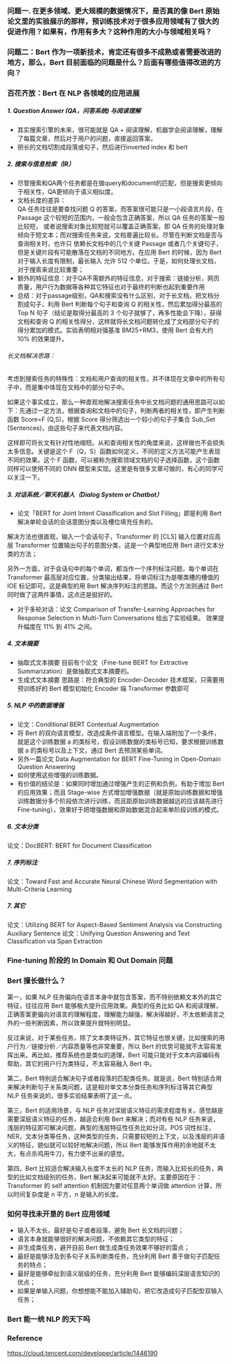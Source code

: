 ### 问题一. 在更多领域、更大规模的数据情况下，是否真的像 Bert 原始论文里的实验展示的那样，预训练技术对于很多应用领域有了很大的促进作用？如果有，作用有多大？这种作用的大小与领域相关吗？
### 问题二：Bert 作为一项新技术，肯定还有很多不成熟或者需要改进的地方，那么，Bert 目前面临的问题是什么？后面有哪些值得改进的方向？
### 百花齐放：Bert 在 NLP 各领域的应用进展

##### 1. Question Answer (QA，问答系统) 与阅读理解
- 其实搜索引擎的未来，很可能就是 QA + 阅读理解，机器学会阅读理解，理解了每篇文章，然后对于用户的问题，直接返回答案。
- 把长的文档切割成段落或句子，然后进行inverted index 和 bert

##### 2. 搜索与信息检索（IR）
- 尽管搜索和QA两个任务都是在做query和document的匹配，但是搜索更倾向于相关性，QA更倾向于语义相似度。
- 文档长度的差异：  
QA 任务往往是要查找问题 Q 的答案，而答案很可能只是一小段语言片段，在 Passage 这个较短的范围内，一般会包含正确答案，所以 QA 任务的答案一般比较短，
或者说搜索对象比较短就可以覆盖正确答案，即 QA 任务的处理对象倾向于短文本；而对搜索任务来说，文档普遍比较长。尽管在判断文档是否与查询相关时，也许只
依赖长文档中的几个关键 Passage 或者几个关键句子，但是关键片段有可能散落在文档的不同地方。在应用 Bert 的时候，因为 Bert 对于输入长度有限制，最长输入
允许 512 个单位。于是，如何处理长文档，对于搜索来说比较重要；
- 额外的特征信息：对于QA不需额外的特征信息，对于搜索：链接分析，网页质量，用户行为数据等各种其它特征也对于最终的判断也起到重要作用
- 总结：对于passage级别，QA和搜索没有什么区别，对于长文档，把文档分割成句子，利用 Bert 判断每个句子和查询 Q 的相关性，然后累加得分最高的 Top N 句子（结论是取得分最高的 3 个句子就够了，再多性能会下降），获得文档和查询 Q 的相关性得分，这样就将长文档问题转化成了文档部分句子的得分累加的模式。实验表明相对强基准 BM25+RM3，使用 Bert 会有大约 10% 的效果提升。
###### 长文档解决思路：
考虑到搜索任务的特殊性：文档和用户查询的相关性，并不体现在文章中的所有句子中，而是集中体现在文档中的部分句子中。

如果这个事实成立，那么一种直观地解决搜索任务中长文档问题的通用思路可以如下：先通过一定方法，根据查询和文档中的句子，判断两者的相关性，即产生判断函数 Score=F (Q,S)，根据 Score 得分筛选出一个较小的句子子集合 Sub_Set (Sentences)，由这些句子来代表文档内容。

这样即可将长文有针对性地缩短。从和查询相关性的角度来说，这样做也不会损失太多信息。关键是这个 F（Q，S）函数如何定义，不同的定义方法可能产生表现不同的效果。这个 F 函数，可以被称为搜索领域文档的句子选择函数，这个函数同样可以使用不同的 DNN 模型来实现。这里是有很多文章可做的，有心的同学可以关注一下。
##### 3. 对话系统／聊天机器人（Dialog System or Chatbot）
- 论文「BERT for Joint Intent Classification and Slot Filling」即是利用 Bert 解决单轮会话的会话意图分类以及槽位填充任务的。

解决方法也很直观，输入一个会话句子，Transformer 的 [CLS] 输入位置对应高层 Transformer 位置输出句子的意图分类，这是一个典型地应用 Bert 进行文本分类的方法；

另外一方面，对于会话句中的每个单词，都当作一个序列标注问题，每个单词在 Transformer 最高层对应位置，分类输出结果，将单词标注为是哪类槽的槽值的 IOE 标记即可。这是典型的用 Bert 解决序列标注的思路。而这个方法则通过 Bert 同时做了这两件事情，这点还是挺好的。


- 对于多轮对话：论文 Comparison of Transfer-Learning Approaches for Response Selection in Multi-Turn Conversations 给出了实验结果。
效果提升幅度在 11% 到 41% 之间。

##### 4. 文本摘要

- 抽取式文本摘要
目前有个论文（Fine-tune BERT for Extractive Summarization）是做抽取式文本摘要的。
- 生成式文本摘要
思路是：符合典型的 Encoder-Decoder 技术框架，只需要用预训练好的 Bert 模型初始化 Encoder 端 Transformer 参数即可
##### 5. NLP 中的数据增强
- 论文：Conditional BERT Contextual Augmentation
- 将 Bert 的双向语言模型，改造成条件语言模型。在输入端附加了一个条件，就是这个训练数据 a 的类标号，假设训练数据的类标号已知，要求根据训练数据 a 的类标号以及上下文，通过 Bert 去预测某些单词。
- 另外一篇论文 Data Augmentation for BERT Fine-Tuning in Open-Domain Question Answering
- 如何使用这些增强的训练数据。
- 有价值的结论是：如果同时增加通过增强产生的正例和负例，有助于增加 Bert 的应用效果；而且 Stage-wise 方式增加增强数据（就是原始训练数据和增强训练数据分多个阶段依次进行训练，而且距原始训练数据越远的应该越先进行 Fine-tuning），效果好于把增强数据和原始数据混合起来单阶段训练的模式。
##### 6. 文本分类
论文：DocBERT: BERT for Document Classification

##### 7. 序列标注
论文：Toward Fast and Accurate Neural Chinese Word Segmentation with Multi-Criteria Learning


##### 7. 其它
论文：Utilizing BERT for Aspect-Based Sentiment Analysis via Constructing Auxiliary Sentence
论文：Unifying Question Answering and Text Classification via Span Extraction


### Fine-tuning 阶段的 In Domain 和 Out Domain 问题

### Bert 擅长做什么？
第一，如果 NLP 任务偏向在语言本身中就包含答案，而不特别依赖文本外的其它特征，往往应用 Bert 能够极大提升应用效果。典型的任务比如 QA 和阅读理解，正确答案更偏向对语言的理解程度，理解能力越强，解决得越好，不太依赖语言之外的一些判断因素，所以效果提升就特别明显。

反过来说，对于某些任务，除了文本类特征外，其它特征也很关键，比如搜索的用户行为／链接分析／内容质量等也非常重要，所以 Bert 的优势可能就不太容易发挥出来。再比如，推荐系统也是类似的道理，Bert 可能只能对于文本内容编码有帮助，其它的用户行为类特征，不太容易融入 Bert 中。

第二，Bert 特别适合解决句子或者段落的匹配类任务。就是说，Bert 特别适合用来解决判断句子关系类问题，这是相对单文本分类任务和序列标注等其它典型 NLP 任务来说的，很多实验结果表明了这一点。

第三，Bert 的适用场景，与 NLP 任务对深层语义特征的需求程度有关。感觉越是需要深层语义特征的任务，越适合利用 Bert 来解决；而对有些 NLP 任务来说，浅层的特征即可解决问题，典型的浅层特征性任务比如分词，POS 词性标注，NER，文本分类等任务，这种类型的任务，只需要较短的上下文，以及浅层的非语义的特征，貌似就可以较好地解决问题，所以 Bert 能够发挥作用的余地就不太大，有点杀鸡用牛刀，有力使不出来的感觉。

第四，Bert 比较适合解决输入长度不太长的 NLP 任务，而输入比较长的任务，典型的比如文档级别的任务，Bert 解决起来可能就不太好。主要原因在于：Transformer 的 self attention 机制因为要对任意两个单词做 attention 计算，所以时间复杂度是 n 平方，n 是输入的长度。
### 如何寻找未开垦的 Bert 应用领域
- 输入不太长，最好是句子或者段落，避免 Bert 长文档的问题；
- 语言本身就能够很好的解决问题，不依赖其它类型的特征；
- 非生成类任务，避开目前 Bert 做生成类任务效果不够好的雷点；
- 最好是能够涉及到多句子关系判断类任务，充分利用 Bert 善于做句子匹配任务的特点；
- 最好是能够牵扯到语义层级的任务，充分利用 Bert 能够编码深层语言知识的优点；
- 如果是单输入问题，你想想能不能加入辅助句，把它改造成句子匹配型双输入任务；
### Bert 能一统 NLP 的天下吗

### Reference
https://cloud.tencent.com/developer/article/1446190

